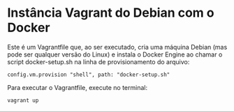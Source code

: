 # Instância Vagrant do Debian com o Docker

Este é um Vagrantfile que, ao ser executado, cria uma máquina Debian (mas pode ser qualquer versão do Linux) e instala o Docker Engine ao chamar o script docker-setup.sh na linha de provisionamento do arquivo:

`config.vm.provision "shell", path: "docker-setup.sh"`

Para executar o Vagrantfile, execute no terminal:

`vagrant up`

